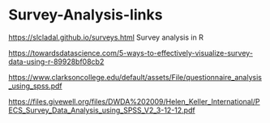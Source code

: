 # Survey-Analysis-links

https://slcladal.github.io/surveys.html
  Survey analysis in R
  
  https://towardsdatascience.com/5-ways-to-effectively-visualize-survey-data-using-r-89928bf08cb2
  
  https://www.clarksoncollege.edu/default/assets/File/questionnaire_analysis_using_spss.pdf
  
  https://files.givewell.org/files/DWDA%202009/Helen_Keller_International/PECS_Survey_Data_Analysis_using_SPSS_V2_3-12-12.pdf
